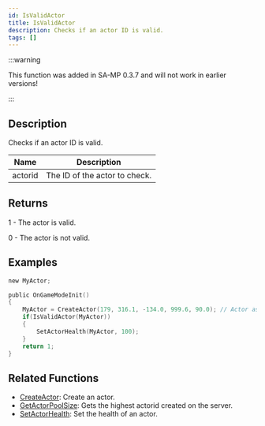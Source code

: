 ```yaml
---
id: IsValidActor
title: IsValidActor
description: Checks if an actor ID is valid.
tags: []
---
```


:::warning

This function was added in SA-MP 0.3.7 and will not work in earlier versions!

:::

## Description

Checks if an actor ID is valid.

| Name    | Description                   |
| ------- | ----------------------------- |
| actorid | The ID of the actor to check. |

## Returns

1 - The actor is valid.

0 - The actor is not valid.

## Examples

```c
new MyActor;

public OnGameModeInit()
{
    MyActor = CreateActor(179, 316.1, -134.0, 999.6, 90.0); // Actor as a salesperson in Ammunation.
    if(IsValidActor(MyActor))
    {
        SetActorHealth(MyActor, 100);
    }
    return 1;
}
```

## Related Functions

- [CreateActor](../../scripting/functions/CreateActor.md): Create an actor.
- [GetActorPoolSize](../../scripting/functions/GetActorPoolSize.md): Gets the highest actorid created on the server.
- [SetActorHealth](../../scripting/functions/SetActorHealth.md): Set the health of an actor.
